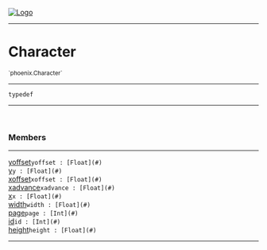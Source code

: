 
[![Logo](../../images/logo.png)](../../api/index.html)

---



<h1>Character</h1>
<small>`phoenix.Character`</small>



---

`typedef`

---

&nbsp;
&nbsp;



<h3>Members</h3> <hr/><span class="member apipage">
                <a name="yoffset"><a class="lift" href="#yoffset">yoffset</a></a><code class="signature apipage">yoffset : [Float](#)</code><br/></span>
            <span class="small_desc_flat"></span><span class="member apipage">
                <a name="y"><a class="lift" href="#y">y</a></a><code class="signature apipage">y : [Float](#)</code><br/></span>
            <span class="small_desc_flat"></span><span class="member apipage">
                <a name="xoffset"><a class="lift" href="#xoffset">xoffset</a></a><code class="signature apipage">xoffset : [Float](#)</code><br/></span>
            <span class="small_desc_flat"></span><span class="member apipage">
                <a name="xadvance"><a class="lift" href="#xadvance">xadvance</a></a><code class="signature apipage">xadvance : [Float](#)</code><br/></span>
            <span class="small_desc_flat"></span><span class="member apipage">
                <a name="x"><a class="lift" href="#x">x</a></a><code class="signature apipage">x : [Float](#)</code><br/></span>
            <span class="small_desc_flat"></span><span class="member apipage">
                <a name="width"><a class="lift" href="#width">width</a></a><code class="signature apipage">width : [Float](#)</code><br/></span>
            <span class="small_desc_flat"></span><span class="member apipage">
                <a name="page"><a class="lift" href="#page">page</a></a><code class="signature apipage">page : [Int](#)</code><br/></span>
            <span class="small_desc_flat"></span><span class="member apipage">
                <a name="id"><a class="lift" href="#id">id</a></a><code class="signature apipage">id : [Int](#)</code><br/></span>
            <span class="small_desc_flat"></span><span class="member apipage">
                <a name="height"><a class="lift" href="#height">height</a></a><code class="signature apipage">height : [Float](#)</code><br/></span>
            <span class="small_desc_flat"></span>







---

&nbsp;
&nbsp;
&nbsp;
&nbsp;